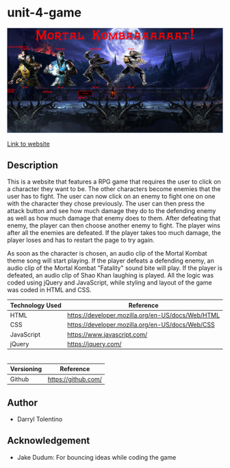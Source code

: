 # unit-4-game

![New Screenshot](assets/images/mortalkombat-rpggame.PNG "pic of mortal kombat rpg game website")

[Link to website](https://darryljltolentino.github.io/unit-4-game/)

## Description
This is a website that features a RPG game that requires the user to click on a character they want to be. The other characters become enemies that the user has to fight. The user can now click on an enemy to fight one on one with the character they chose previously. The user can then press the attack button and see how much damage they do to the defending enemy as well as how much damage that enemy does to them. After defeating that enemy, the player can then choose another enemy to fight. The player wins after all the enemies are defeated. If the player takes too much damage, the player loses and has to restart the page to try again.

As soon as the character is chosen, an audio clip of the Mortal Kombat theme song will start playing. If the player defeats a defending enemy, an audio clip of the Mortal Kombat "Fatality" sound bite will play. If the player is defeated, an audio clip of Shao Khan laughing is played. All the logic was coded using jQuery and JavaScript, while styling and layout of the game was coded in HTML and CSS.

| Technology Used | Reference |
| --------------- | --------- |
| HTML | https://developer.mozilla.org/en-US/docs/Web/HTML |
| CSS | https://developer.mozilla.org/en-US/docs/Web/CSS |
| JavaScript | https://www.javascript.com/ |
| jQuery | https://jquery.com/ |

######
| Versioning | Reference |
| ---------- | --------- |
| Github | https://github.com/ |

## Author
- Darryl Tolentino

## Acknowledgement
- Jake Dudum: For bouncing ideas while coding the game